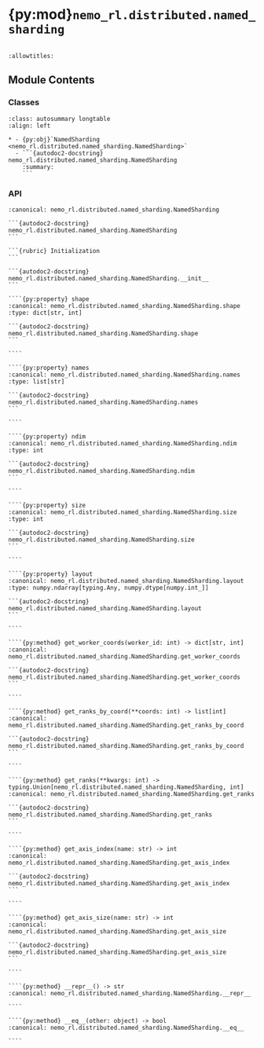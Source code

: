 # {py:mod}`nemo_rl.distributed.named_sharding`

```{py:module} nemo_rl.distributed.named_sharding
```

```{autodoc2-docstring} nemo_rl.distributed.named_sharding
:allowtitles:
```

## Module Contents

### Classes

````{list-table}
:class: autosummary longtable
:align: left

* - {py:obj}`NamedSharding <nemo_rl.distributed.named_sharding.NamedSharding>`
  - ```{autodoc2-docstring} nemo_rl.distributed.named_sharding.NamedSharding
    :summary:
    ```
````

### API

`````{py:class} NamedSharding(layout: typing.Sequence[typing.Any] | numpy.ndarray, names: list[str])
:canonical: nemo_rl.distributed.named_sharding.NamedSharding

```{autodoc2-docstring} nemo_rl.distributed.named_sharding.NamedSharding
```

```{rubric} Initialization
```

```{autodoc2-docstring} nemo_rl.distributed.named_sharding.NamedSharding.__init__
```

````{py:property} shape
:canonical: nemo_rl.distributed.named_sharding.NamedSharding.shape
:type: dict[str, int]

```{autodoc2-docstring} nemo_rl.distributed.named_sharding.NamedSharding.shape
```

````

````{py:property} names
:canonical: nemo_rl.distributed.named_sharding.NamedSharding.names
:type: list[str]

```{autodoc2-docstring} nemo_rl.distributed.named_sharding.NamedSharding.names
```

````

````{py:property} ndim
:canonical: nemo_rl.distributed.named_sharding.NamedSharding.ndim
:type: int

```{autodoc2-docstring} nemo_rl.distributed.named_sharding.NamedSharding.ndim
```

````

````{py:property} size
:canonical: nemo_rl.distributed.named_sharding.NamedSharding.size
:type: int

```{autodoc2-docstring} nemo_rl.distributed.named_sharding.NamedSharding.size
```

````

````{py:property} layout
:canonical: nemo_rl.distributed.named_sharding.NamedSharding.layout
:type: numpy.ndarray[typing.Any, numpy.dtype[numpy.int_]]

```{autodoc2-docstring} nemo_rl.distributed.named_sharding.NamedSharding.layout
```

````

````{py:method} get_worker_coords(worker_id: int) -> dict[str, int]
:canonical: nemo_rl.distributed.named_sharding.NamedSharding.get_worker_coords

```{autodoc2-docstring} nemo_rl.distributed.named_sharding.NamedSharding.get_worker_coords
```

````

````{py:method} get_ranks_by_coord(**coords: int) -> list[int]
:canonical: nemo_rl.distributed.named_sharding.NamedSharding.get_ranks_by_coord

```{autodoc2-docstring} nemo_rl.distributed.named_sharding.NamedSharding.get_ranks_by_coord
```

````

````{py:method} get_ranks(**kwargs: int) -> typing.Union[nemo_rl.distributed.named_sharding.NamedSharding, int]
:canonical: nemo_rl.distributed.named_sharding.NamedSharding.get_ranks

```{autodoc2-docstring} nemo_rl.distributed.named_sharding.NamedSharding.get_ranks
```

````

````{py:method} get_axis_index(name: str) -> int
:canonical: nemo_rl.distributed.named_sharding.NamedSharding.get_axis_index

```{autodoc2-docstring} nemo_rl.distributed.named_sharding.NamedSharding.get_axis_index
```

````

````{py:method} get_axis_size(name: str) -> int
:canonical: nemo_rl.distributed.named_sharding.NamedSharding.get_axis_size

```{autodoc2-docstring} nemo_rl.distributed.named_sharding.NamedSharding.get_axis_size
```

````

````{py:method} __repr__() -> str
:canonical: nemo_rl.distributed.named_sharding.NamedSharding.__repr__

````

````{py:method} __eq__(other: object) -> bool
:canonical: nemo_rl.distributed.named_sharding.NamedSharding.__eq__

````

`````
